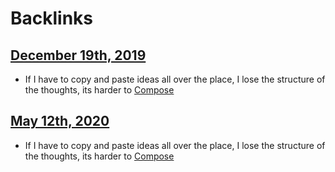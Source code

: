 
# Backlinks
## [December 19th, 2019](<December 19th, 2019.md>)
- If I have to copy and paste ideas all over the place, I lose the structure of the thoughts, its harder to [Compose](<Compose.md>)

## [May 12th, 2020](<May 12th, 2020.md>)
- If I have to copy and paste ideas all over the place, I lose the structure of the thoughts, its harder to [Compose](<Compose.md>)

